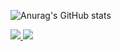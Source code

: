 ![Anurag's GitHub stats](https://github-readme-stats.vercel.app/api?username=gabrielimarta&show_icons=true&theme=tokyonight)

<div>
  <a href="https://www.linkedin.com/in/gabrieli-rocha/" target="blank_">
    <img src="https://img.shields.io/badge/LinkedIn-0077B5?style=for-the-badge&logo=linkedin&logoColor=white">
  </a>

  <a href="https://www.instagram.com/_r0chag._/" target="blank_">
    <img src="https://img.shields.io/badge/Instagram-E4405F?style=for-the-badge&logo=instagram&logoColor=white">
  </a>
</div>
